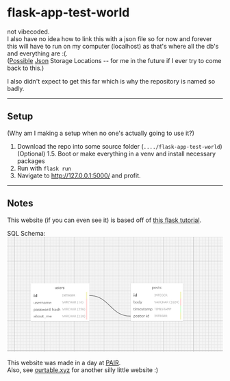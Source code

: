 # flask-app-test-world

not vibecoded.    
I also have no idea how to link this with a json file so for now and forever this will have to run on my computer (localhost) as that's where all the db's and everything are :(.      
([Possible](https://www.jsonstorage.net/) [Json](https://jsonsilo.com/) Storage Locations -- for me in the future if I ever try to come back to this.)

I also didn't expect to get this far which is why the repository is named so badly.

---

## Setup
(Why am I making a setup when no one's actually going to use it?)

1. Download the repo into some source folder (`..../flask-app-test-world`)
(Optional) 1.5. Boot or make everything in a venv and install necessary packages
2. Run with `flask run`
3. Navigate to http://127.0.0.1:5000/ and profit.


---

## Notes

This website (if you can even see it) is based off of [this flask tutorial](https://blog.miguelgrinberg.com/post/the-flask-mega-tutorial-part-i-hello-world).

SQL Schema: 
![some stupid sql schema](assets/sql_schema.png)


This website was made in a day at [PAIR](https://pair.camp).           
Also, see [ourtable.xyz](https://ourtable.xyz/) for another silly little website :)
